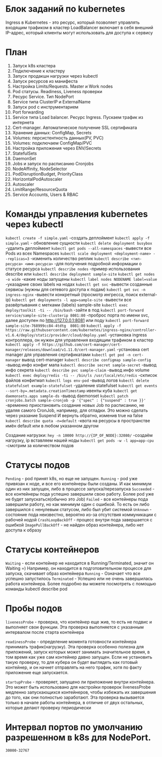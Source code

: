 # Блок заданий по kubernetes
Ingress в Kubernetes - это ресурс, который позволяет управлять входящим трафиком в кластер
LoadBalancer включает в себя внешний IP-адрес, который клиенты могут использовать для доступа к сервису

# План
1. Запуск k8s кластера 
2. Подключение к кластеру
3. Запуск продакшн нагрузки через kubectl
4. Запуск ресурсов из манифеста
5. Настройка Limits/Requests. Master и Work nodes
6. Pod статусы. Readiness, Liveness проверки
7. Ресурс Service. Тип NodePort
8. Service типа ClusterIP и ExternalName
9. Запуск pod с инструментарием
10. Port forwarding
11. Service типа Load balancer. Ресурс Ingress. Пускаем трафик из интернета
12. Cert-manager. Автоматическое получение SSL сертификата
13. Хранение данных: ConfigMap, Secrets
14. Volumes: персистентность данных(PV, PVC)
15. Volumes: подключаем ConfigMap/PVC
16. Настройка приложения через ENV/Secrets
17. StatefulSets
18. DaemonSet
19. Jobs и запуск по расписанию Cronjobs
20. NodeAffinity, NodeSelector
21. PodDisruptionBudget, PriorityClass
22. HorizontalPodAutoscaler
23. Autoscaler
24. LimitRange/ResourceQuota
25. Service Accounts, Users & RBAC

# Команды управления kubernetes через kubectl

`kubectl create -f simple.yaml` -создать деплоймент
`kubectl apply -f simple.yaml` - обновление сущности
`kubectl delete deployment busybox` -удалить деплоймент
`kubectl get pods --all-namespaces` -вывести все Pods из всех Namespaces
`kubectl scale deployment <deployment-name> --replicas=3` -изменить количество реплик
`kubectl describe <тип-ресурса> <имя-ресурса>` -для получения подробной информации о статусе ресурса
`kubectl describe nodes` -пример использования describe или `kubectl describe deployment sample-site`
`kubectl get nodes -o wide` -какие ноды запущены 
`kubectl label nodes NODENAME label=value` -указадние своих labels на нодах
`kubectl get svc` -вывести созданные сервисы (нужны для сетевого доступа к подам)
`kubectl get svc -n ingress-nginx` -вывести конкретный (просмотр ингресса, поиск external-ip)
`kubectl get deployments -l app=sample-site` -вывести все развёртывания с метками (labels) sample-site
`kubectl exec deploy/toolkit -ti -- /bin/bash` -зайти в под
`kubectl port-forward service/sample-site-clusterip 8081:80` -проброс порта по имени svc, далее доступен по http://127.0.0.1:8081 или поду `kubectl port-forward sample-site-768999cc84-4tdtg  8081:80`
`kubectl apply -f https://raw.githubusercontent.com/kubernetes/ingress-nginx/controller-v1.6.4/deploy/static/provider/cloud/deploy.yaml` -установка ingress контроллера, он нужен для управления входящим трафиком в кластер
`kubectl apply -f https://github.com/cert-manager/cert-manager/releases/download/v1.11.0/cert-manager.yaml` -установка cert manager для управления сертификатами
`kubectl get pod -n cert-manager` вывод cert-manager
`kubectl describe configmap sample-config` -вывод инфо конфиг мапа
`kubectl describe secret sample-secret` -вывод инфо секрета
`kubectl describe pvc sample-claim` -вывод инфо volume
`kubectl exec deploy/redis -ti -- /bin/ls /usr/local/etc/redis` -скписок файлов конфигмап
`kubectl logs env-pod` -вывод логов
`kubectl delete statefulset example-statefulset` -удаление statefulset
`kubectl get events --sort-by=.metadata.creationTimestamp` ивенты куба
`kubectl get daemonsets.apps sample-ds` -вывод daemonset
`kubectl patch cronjobs.batch sample-cronjob -p '{"spec" : {"suspend" : true }}'` -временно приостановить создание новых Job по расписанию, не удаляя самого CronJob, например, для отладки. Это можно сделать через указание Suspend И вернуть обратно, изменив true на false
`kubectl describe quota -n=default` -квота на ресурсы в пространстве имён default или в любом указанном другом

Создание нагрузки:
`hey -n 10000 http://{IP_OF_NODE}:32080/` -создаём нагрузку, ip вставляем нашей ноды
`kubectl get pods -w -l app=app-cpu` -смотрим за количеством подов

# Статусы подов

`Pending` - pod принят k8s, но еще не запущен.
`Running` - pod уже привязан к ноде, и все его контейнеры были созданы. И как минимум один из них запущен, либо в процессе запуска/перезапуска
`Succeeded` - все контейнеры пода успешно завершили свою работу. Более pod уже не будет запускаться(обычно это Job)
`Failed` - все контейнеры пода завершили работу, но как минимум один с ошибкой. То есть он либо завершился с ненулевым статусом, либо был убит системой
`Unknown` - состояние пода неизвестно, вероятно из-за отсутствия коммуникации с рабочей нодой
`CrashLoopBackOff` - процесс внутри пода завершается с ошибкой
`ImagePullBackOff` - не найден образ контейнера, либо нет доступа к образу

# Статусы контейнеров

`Waiting` - если контейнер не находится в Running/Terminated, значит он Waiting =) Например, он находится в подготовительном процессе для запуска, скачивает образ контейнера
`Running` - Означает что все успешно запустилось
`Terminated` - Успешно или не очень завершилась работа контейнера. Более подробно вы можете посмотреть с помощью команды kubectl describe pod

# Пробы подов

`livenessProbe` - проверка, что контейнер еще жив, то есть не подвис и выполняет свои функции. Эта проверка выполняется с указанным интервалом после старта контейнера

`readinessProbe` - определение момента готовности контейнера принимать трафик(нагрузку). Эта проверка особенно полезна для приложений, запуск которых может занимать значительное время, в том время как уже сам контейнер давно запущен. Если не установить такую проверку, то для кубера он будет выглядеть как готовый контейнер, и он начнет отправлять на него трафик, хотя по факту приложение еще запускается.

`startupProbe` - проверяет, запущено ли приложение внутри контейнера. Это может быть использовано для настройки проверок livenessProbe медленно запускающихся контейнеров, чтобы избежать их завершения до того, как они полностью заработают. Эта проверка вызывается только в начале работы контейнера, в отличие от двух остальных, которые делают проверку периодически

# Интервал портов по умолчанию разрешенном в k8s для NodePort.
`30000-32767`